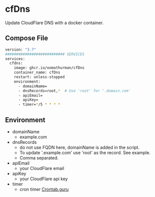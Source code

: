 # cfDns

Update CloudFlare DNS with a docker container.


## Compose File
```sh
version: "3.7"
########################### SERVICES
services:
  cfdns:
    image: ghcr.io/oomathurman/cfDns
    container_name: cfDns
    restart: unless-stopped
    environment:
      - domainName=
      - dnsRecords=root,*  # Use 'root' for '.domain.com'
      - apiEmail=
      - apiKey=
      - timer=*/5 * * * *
```

## Environment
- domainName
	- example.com
- dnsRecords
	- do not use FQDN here, domainName is added in the script.
	- To update '.example.com' use 'root' as the record.  See example.
	- Comma separated. 
- apiEmail
	- your CloudFlare email
- apiKey
	- your CloudFlare api key
- timer
	- cron timer [Crontab.guru](https://crontab.guru/#*/5_*_*_*_*)
